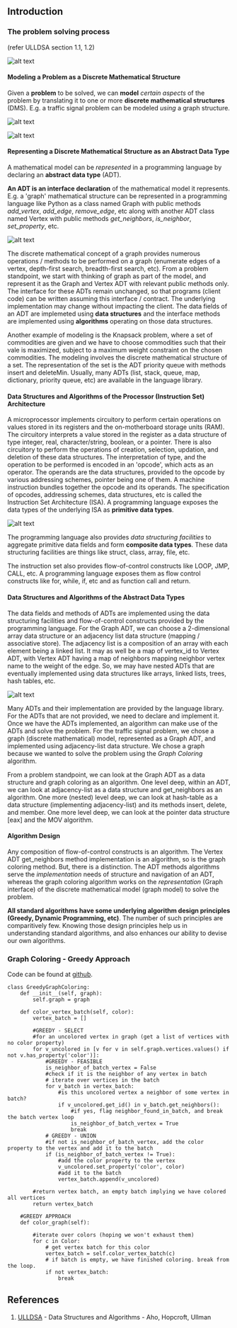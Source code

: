 ## Introduction

### The problem solving process
(refer ULLDSA section 1.1, 1.2)

![alt text](https://github.com/jeetendradhall/algorithms/raw/master/FromProblems2Instructions.png "From Problems to Machine Instructions")

#### Modeling a Problem as a Discrete Mathematical Structure

Given a **problem** to be solved, we can **model** _certain aspects_ of the problem by translating it to one or more **discrete mathematical structures** (DMS). E.g. a traffic signal problem can be modeled _using_ a graph structure.

![alt text](https://github.com/jeetendradhall/algorithms/raw/master/Intersection.png "Road intersection near JoJo's bar near Princeton University, NJ, USA")

![alt text](https://github.com/jeetendradhall/algorithms/raw/master/Graph_Model.png "graph model of the problem")

#### Representing a Discrete Mathematical Structure as an Abstract Data Type

A mathematical model can be _represented_ in a programming language by declaring an **abstract data type** (ADT).

**An ADT is an interface declaration** of the mathematical model it represents. E.g. a 'graph' mathematical structure can be represented in a programming language like Python as a class named Graph with public methods _add_vertex_, _add_edge_, _remove_edge_, etc along with another ADT class named Vertex with public methods _get_neighbors_, _is_neighbor_, _set_property_, etc.

![alt text](https://github.com/jeetendradhall/algorithms/raw/master/Graph_Vertex_ADT.png "Graph and Vertex ADTs")

The discrete mathematical concept of a graph provides numerous operations / methods to be performed on a graph (enumerate edges of a vertex, depth-first search, breadth-first search, etc). From a problem standpoint, we start with thinking of graph as part of the model, and represent it as the Graph and Vertex ADT with relevant public methods only. The interface for these ADTs remain unchanged, so that programs (client code) can be written assuming this interface / contract. The underlying implementation may change without impacting the client. The data fields of an ADT are implemeted using **data structures** and the interface methods are implemented using **algorithms** operating on those data structures.

Another example of modeling is the Knapsack problem, where a set of commodities are given and we have to choose commodities such that their vale is maximized, subject to a maximum weight constraint on the chosen commodities. The modeling involves the discrete mathematical structure of a set. The representation of the set is the ADT priority queue with methods insert and deleteMin. Usually, many ADTs (list, stack, queue, map, dictionary, priority queue, etc) are available in the language library. 

#### Data Structures and Algorithms of the Processor (Instruction Set) Architecture
A microprocessor implements circuitory to perform certain operations on values stored in its registers and the on-motherboard storage units (RAM). The circuitory interprets a value stored in the register as a data structure of type integer, real, character/string, boolean, or a pointer. There is also circuitory to perform the operations of creation, selection, updation, and deletion of these data structures. The interpretation of type, and the operation to be performed is encoded in an 'opcode', which acts as an operator. The operands are the data structures, provided to the opcode by various addressing schemes, pointer being one of them. A machine instruction bundles together the opcode and its operands. The specification of opcodes, addressing schemes, data structures, etc is called the Instruction Set Architecture (ISA). A programming language exposes the data types of the underlying ISA as **primitive data types**. 

![alt text](https://github.com/jeetendradhall/algorithms/raw/master/DataStructuresProcessorArchitecture.png "Data Structures of the Processor Architecture")

The programming language also provides _data structuring facilities_ to aggregate primitive data fields and form **composite data types**. These data structuring facilities are things like struct, class, array, file, etc.

The instruction set also provides flow-of-control constructs like LOOP, JMP, CALL, etc. A programming language exposes them as flow control constructs like for, while, if, etc and as function call and return.

#### Data Structures and Algorithms of the Abstract Data Types

The data fields and methods of ADTs are implemented using the data structuring facilities and flow-of-control constructs provided by the programming language. For the Graph ADT, we can choose a 2-dimensional array data structure or an adjacency list data structure (mapping / associative store). The adjacency list is a composition of an array with each element being a linked list. It may as well be a map of vertex_id to Vertex ADT, with Vertex ADT having a map of neighbors mapping neighbor vertex name to the weight of the edge. So, we may have nested ADTs that are eventually implemented using data structures like arrays, linked lists, trees, hash tables, etc.

![alt text](https://github.com/jeetendradhall/algorithms/raw/master/DMS-ADT-DS.png "Discrete Mathematical Structures, Abstract Data Types, and Data Structures")

Many ADTs and their implementation are provided by the language library. For the ADTs that are not provided, we need to declare and implement it. Once we have the ADTs implemented, an algorithm can make use of the ADTs and solve the problem. For the traffic signal problem, we chose a graph (discrete mathematical) model, represented as a Graph ADT, and implemented using adjacency-list data structure. We chose a graph because we wanted to solve the problem using the _Graph Coloring_ algorithm.

From a problem standpoint, we can look at the Graph ADT as a data structure and graph coloring as an algorithm. One level deep, within an ADT, we can look at adjacency-list as a data structure and get_neighbors as an algorithm. One more (nested) level deep, we can look at hash-table as a data structure (implementing adjacency-list) and its methods insert, delete, and member. One more level deep, we can look at the pointer data structure [eax] and the MOV algorithm.

#### Algorithm Design

Any composition of flow-of-control constructs is an algorithm. The Vertex ADT get_neighbors method implementation is an algorithm, so is the graph coloring method. But, there is a distinction. The ADT methods algorithms serve the _implementation_ needs of structure and navigation of an ADT, whereas the graph coloring algorithm works on the _representation_ (Graph interface) of the discrete mathematical model (graph model) to solve the problem.

**All standard algorithms have some underlying algorithm design principles (Greedy, Dynamic Programming, etc)**. The number of such principles are comparitively few. Knowing those design principles help us in understanding standard algorithms, and also enhances our ability to devise our own algorithms.

### Graph Coloring - Greedy Approach

Code can be found at [github](https://github.com/jeetendradhall/algorithms/tree/master/algorithms-project).

```
class GreedyGraphColoring:
    def __init__(self, graph):
        self.graph = graph

    def color_vertex_batch(self, color):
        vertex_batch = []

        #GREEDY - SELECT
        #for an uncolored vertex in graph (get a list of vertices with no color property)
        for v_uncolored in [v for v in self.graph.vertices.values() if not v.has_property('color')]:
            #GREEDY - FEASIBLE
            is_neighbor_of_batch_vertex = False
            #check if it is the neighbor of any vertex in batch
            # iterate over vertices in the batch
            for v_batch in vertex_batch:
                #is this uncolored vertex a neighbor of some vertex in batch?
                if v_uncolored.get_id() in v_batch.get_neighbors():
                    #if yes, flag neighbor_found_in_batch, and break the batch vertex loop
                    is_neighbor_of_batch_vertex = True
                    break
            # GREEDY - UNION
            #if not is_neighbor_of_batch_vertex, add the color property to the vertex and add it to the batch
            if (is_neighbor_of_batch_vertex != True):
                #add the color property to the vertex
                v_uncolored.set_property('color', color)
                #add it to the batch
                vertex_batch.append(v_uncolored)

        #return vertex batch, an empty batch implying we have colored all vertices
        return vertex_batch

    #GREEDY APPROACH
    def color_graph(self):

        #iterate over colors (hoping we won't exhaust them)
        for c in Color:
            # get vertex batch for this color
            vertex_batch = self.color_vertex_batch(c)
            # if batch is empty, we have finished coloring. break from the loop.
            if not vertex_batch:
                break
```

## References
1. [ULLDSA](https://www.amazon.com/Data-Structures-Algorithms-Alfred-Aho/dp/0201000237/ref=sr11?crid=PED8DJ3UJARO&keywords=data+structures+and+algorithms.+aho%2C+ullman+%26+hopcroft&qid=1563976870&s=gateway&sprefix=ullman+data+structures+%2Caps%2C375&sr=8-1) - Data Structures and Algorithms - Aho, Hopcroft, Ullman
